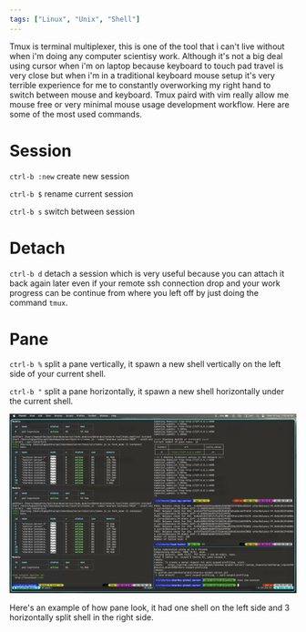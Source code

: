 ```yaml
---
tags: ["Linux", "Unix", "Shell"]
---
```


Tmux is terminal multiplexer, this is one of the tool that i can't live without when i'm doing any computer scientisy work. Although it's not a big deal using cursor when i'm on laptop because keyboard to touch pad travel is very close but when i'm in a traditional keyboard mouse setup it's very terrible experience for me to constantly overworking my right hand to switch between mouse and keyboard. Tmux paird with vim really allow me mouse free or very minimal mouse usage development workflow. Here are some of the most used commands.

# Session

`ctrl-b :new` create new session

`ctrl-b $` rename current session

`ctrl-b s` switch between session

# Detach

`ctrl-b d` detach a session which is very useful because you can attach it back again later even if your remote ssh connection drop and your work progress can be continue from where you left off by just doing the command `tmux`.

# Pane

`ctrl-b %` split a pane vertically, it spawn a new shell vertically on the left side of your current shell.

`ctrl-b "` split a pane horizontally, it spawn a new shell horizontally under the current shell.

![](../Attachements/Pasted%20image%2020230823190414.png)

Here's an example of how pane look, it had one shell on the left side and 3 horizontally split shell in the right side.